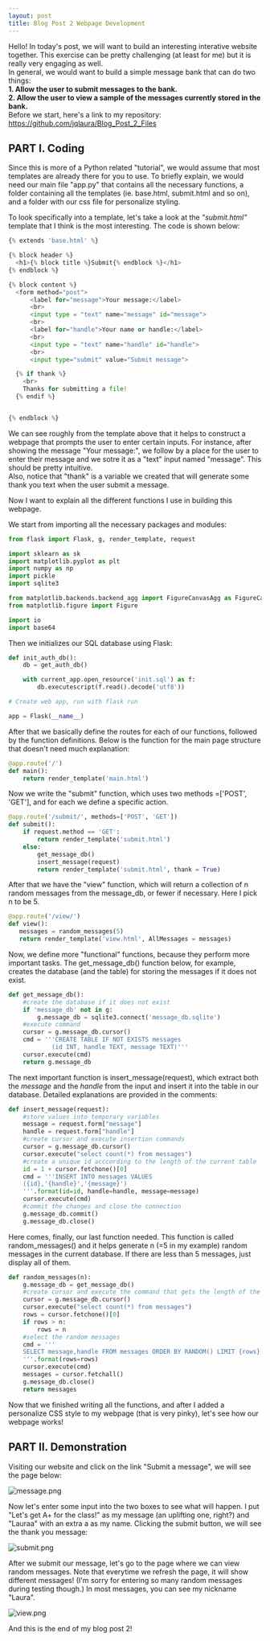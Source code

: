 ```yaml
---
layout: post
title: Blog Post 2 Webpage Development
---
```

Hello! In today's post, we will want to build an interesting interative website together. This exercise can be pretty challenging (at least for me) but it is really very engaging as well.<br>
In general, we would want to build a simple message bank that can do two things:<br>
**1. Allow the user to submit messages to the bank.<br>
2. Allow the user to view a sample of the messages currently stored in
the bank.** <br> Before we start, here's a link to my repository: https://github.com/jqlaura/Blog_Post_2_Files

## PART I. Coding

Since this is more of a Python related "tutorial", we would assume that most templates are already there for you to use. To briefly explain, we would need our main file "app.py" that contains all the necessary functions, a folder containing all the templates (ie. base.html, submit.html and so on), and a folder with our css file for personalize styling.

To look specifically into a template, let's take a look at the *"submit.html"* template that I think is the most interesting. The code is shown below:


```python
{% extends 'base.html' %}

{% block header %}
  <h1>{% block title %}Submit{% endblock %}</h1>
{% endblock %}

{% block content %}
  <form method="post">
      <label for="message">Your message:</label>
      <br>
      <input type = "text" name="message" id="message">
      <br>
      <label for="handle">Your name or handle:</label>
      <br>
      <input type = "text" name="handle" id="handle">
      <br>
      <input type="submit" value="Submit message">

  {% if thank %}
    <br>
    Thanks for submitting a file!
  {% endif %}


{% endblock %}
```

We can see roughly from the template above that it helps to construct a webpage that prompts the user to enter certain inputs. For instance, after showing the message "Your message:", we follow by a place for the user to enter their message and we sotre it as a "text" input named "message". This should be pretty intuitive.<br>
Also, notice that "thank" is a variable we created that will generate some thank you text when the user submit a message.

Now I want to explain all the different functions I use in building this webpage.

We start from importing all the necessary packages and modules:


```python
from flask import Flask, g, render_template, request

import sklearn as sk
import matplotlib.pyplot as plt
import numpy as np
import pickle
import sqlite3

from matplotlib.backends.backend_agg import FigureCanvasAgg as FigureCanvas
from matplotlib.figure import Figure

import io
import base64
```

Then we initializes our SQL database using Flask:


```python
def init_auth_db():
    db = get_auth_db()

    with current_app.open_resource('init.sql') as f:
        db.executescript(f.read().decode('utf8'))

# Create web app, run with flask run

app = Flask(__name__)
```

After that we basically define the routes for each of our functions, followed by the function definitions. Below is the function for the main page structure that doesn't need much explanation:


```python
@app.route('/')
def main():
    return render_template('main.html')
```

Now we write the "submit" function, which uses two methods =['POST', 'GET'], and for each we define a specific action. 


```python
@app.route('/submit/', methods=['POST', 'GET'])
def submit():
    if request.method == 'GET':
        return render_template('submit.html')
    else:
        get_message_db()
        insert_message(request)
        return render_template('submit.html', thank = True)
```

After that we have the "view" function, which will return a collection of n random messages from the message_db, or fewer if necessary. Here I pick n to be 5.


```python
@app.route('/view/')
def view():
   messages = random_messages(5)
   return render_template('view.html', AllMessages = messages)
```

Now, we define more "functional" functions, because they perform more important tasks. The get_message_db() function below, for example, creates the database (and the table) for storing the messages if it does not exist.


```python
def get_message_db():
    #create the database if it does not exist
    if 'message_db' not in g:
        g.message_db = sqlite3.connect('message_db.sqlite')
    #execute command
    cursor = g.message_db.cursor()
    cmd = '''CREATE TABLE IF NOT EXISTS messages 
            (id INT, handle TEXT, message TEXT)'''
    cursor.execute(cmd)
    return g.message_db
```

The next important function is insert_message(request), which extract both the *message* and the *handle* from the input and insert it into the table in our database. Detailed explanations are provided in the comments:


```python
def insert_message(request):
    #store values into temporary variables
    message = request.form["message"]
    handle = request.form["handle"]
    #create cursor and execute insertion commands
    cursor = g.message_db.cursor()
    cursor.execute("select count(*) from messages")
    #create a unique id acccording to the length of the current table
    id = 1 + cursor.fetchone()[0]
    cmd = '''INSERT INTO messages VALUES 
    ({id},'{handle}','{message}')
    '''.format(id=id, handle=handle, message=message)
    cursor.execute(cmd)
    #commit the changes and close the connection
    g.message_db.commit()
    g.message_db.close()
```

Here comes, finally, our last function needed. This function is called random_messages() and it helps generate n (=5 in my example) random messages in the current database. If there are less than 5 messages, just display all of them.


```python
def random_messages(n):
    g.message_db = get_message_db()
    #create cursor and execute the command that gets the length of the table
    cursor = g.message_db.cursor()
    cursor.execute("select count(*) from messages")
    rows = cursor.fetchone()[0]
    if rows > n:
        rows = n
    #select the random messages
    cmd = '''
    SELECT message,handle FROM messages ORDER BY RANDOM() LIMIT {rows};
    '''.format(rows=rows)
    cursor.execute(cmd)
    messages = cursor.fetchall()
    g.message_db.close()
    return messages
```

Now that we finished writing all the functions, and after I added a personalize CSS style to my webpage (that is very pinky), let's see how our webpage works!

## PART II. Demonstration

Visiting our website and click on the link "Submit a message", we will see the page below:

![message.png](/images/message.png)

Now let's enter some input into the two boxes to see what will happen. I put "Let's get A+ for the class!" as my message (an uplifting one, right?) and "Lauraa" with an extra a as my name. Clicking the submit button, we will see the thank you message:

![submit.png](/images/submit.png)

After we submit our message, let's go to the page where we can view random messages. Note that everytime we refresh the page, it will show different messages! (I'm sorry for entering so many random messages during testing though.) In most messages, you can see my nickname "Laura".

![view.png](/images/view.png)

And this is the end of my blog post 2!
